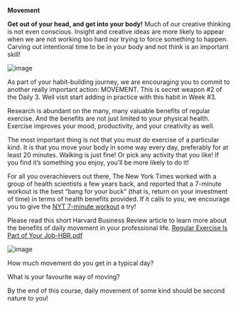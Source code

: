 **Movement**

**Get out of your head, and get into your body!**
Much of our creative thinking is not even conscious. Insight and creative ideas are more likely to appear when we are not working too hard nor trying to force something to happen. Carving out intentional time to be in your body and not think is an important skill!

![image](https://github.com/adeleke123/AI-Career-Essentials/assets/51156057/f5c64d4a-053b-4536-8790-dd5629e614ff)

As part of your habit-building journey, we are encouraging you to commit to another really important action: MOVEMENT. This is secret weapon #2 of the Daily 3. Well visit start adding in practice with this habit in Week #3.

Research is abundant on the many, many valuable benefits of regular exercise. And the benefits are not just limited to your physical health. Exercise improves your mood, productivity, and your creativity as well.

The most important thing is not that you must do exercise of a particular kind. It is that you move your body in some way every day, preferably for at least 20 minutes. Walking is just fine! Or pick any activity that you like! If you find it’s something you enjoy, you’ll be more likely to do it!

For all you overachievers out there, The New York Times worked with a group of health scientists a few years back, and reported that a 7-minute workout is the best “bang for your buck” (that is, return on your investment of time) in terms of health benefits provided. If it calls to you, we encourage you to give the [NYT 7-minute workout](https://www.nytimes.com/video/well/100000007527127/standing-7-min-workout.html) a try!

Please read this short Harvard Business Review article to learn more about the benefits of daily movement in your professional life. [Regular Exercise Is Part of Your Job-HBR.pdf](https://drive.google.com/uc?export=download&id=14ek_9h29kP8gkI7FoXAboUvc2SMXv3u6)


![image](https://github.com/adeleke123/AI-Career-Essentials/assets/51156057/c32b60db-830e-4a55-a40d-88be4f719522)

How much movement do you get in a typical day?

What is your favourite way of moving?

By the end of this course, daily movement of some kind should be second nature to you!




